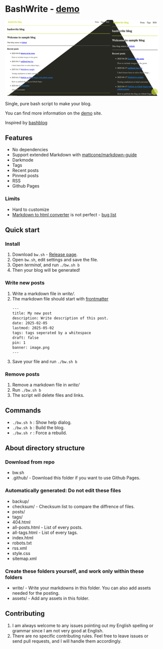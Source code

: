 # BashWrite - [demo](https://raycc51.github.io/BashWrite/)

![screenshot](screenshot.png)

Single, pure bash script to make your blog.

You can find more information on the [demo](https://raycc51.github.io/BashWrite/) site.

Inspired by [bashblog](https://github.com/cfenollosa/bashblog)

## Features

- No dependencies
- Support extended Markdown with [mattcone/markdown-guide](https://github.com/mattcone/markdown-guide)
- Darkmode
- Tags
- Recent posts
- Pinned posts
- RSS
- Github Pages

### Limits

- Hard to customize
- [Markdown to html converter](https://github.com/RayCC51/md2html) is not perfect - [bug list](https://raycc51.github.io/BashWrite/posts/markdown/md4html-bug.html)

## Quick start

### Install

1. Download `bw.sh` - [Release page](https://github.com/RayCC51/BashWrite/releases).
2. Open `bw.sh`, edit settings and save the file.
3. Open *terminal*, and run `./bw.sh b`
4. Then your blog will be generated!

### Write new posts

1. Write a markdown file in *write/*.
2. The markdown file should start with [frontmatter](https://raycc51.github.io/BashWrite/posts/frontmatter.html)
    ```
    ---
    title: My new post
    description: Write description of this post.
    date: 2025-02-05
    lastmod: 2025-05-02
    tags: tags seperated by a whitespace
    draft: false
    pin: 1
    banner: image.png
    ---
    ```
3. Save your file and run `./bw.sh b`

### Remove posts

1. Remove a markdown file in *write/*
2. Run `./bw.sh b`
3. The script will delete files and links.

## Commands

- `./bw.sh h` : Show help dialog.
- `./bw.sh b` : Build the blog.
- `./bw.sh r` : Force a rebuild.

## About directory structure

### Download from repo

- bw.sh
- .github/ - Download this folder if you want to use Github Pages.

### Automatically generated: Do not edit these files

- backup/
- checksum/ - Checksum list to compare the diffrence of files.
- posts/
- tags/
- 404.html
- all-posts.html - List of every posts.
- all-tags.html - List of every tags.
- index.html
- robots.txt
- rss.xml
- style.css
- sitemap.xml

### Create these folders yourself, and work only within these folders

- write/ - Write your markdowns in this folder. You can also add assets needed for the posting.
- assets/ - Add any assets in this folder.

## Contributing

1. I am always welcome to any issues pointing out my English spelling or grammar since I am not very good at English.
2. There are no specific contributing rules. Feel free to leave issues or send pull requests, and I will handle them accordingly.
